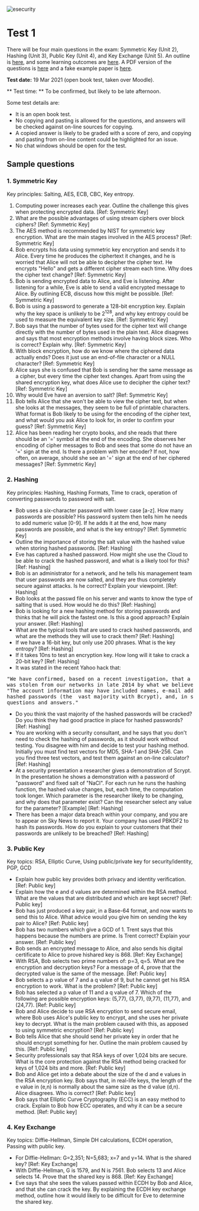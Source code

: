 ![esecurity](https://raw.githubusercontent.com/billbuchanan/esecurity/master/z_associated/esecurity_graphics.jpg)

# Test 1
There will be four main questions in the exam: Symmetric Key (Unit 2), Hashing (Unit 3), Public Key (Unit 4), and Key Exchange (Unit 5). An outline is [here](https://www.youtube.com/watch?v=Oj3T2UO1WDw&feature=emb_title), and some learning outcomes are [here](https://github.com/billbuchanan/appliedcrypto/blob/master/z_assessments/test01/learning_outcomes.md). A PDF version of the questions is [here](https://github.com/billbuchanan/appliedcrypto/blob/master/z_assessments/test01/2020_fake_exam_questions.pdf) and a fake example paper is [here](https://github.com/billbuchanan/appliedcrypto/blob/master/z_assessments/test01/fake_exam_paper.md).

**Test date:** 19 Mar 2021 (open book test, taken over Moodle). 

** Test time: ** To be confirmed, but likely to be late afternoon.

Some test details are:

* It is an open book test. 
* No copying and pasting is allowed for the questions, and answers will be checked against on-line sources for copying. 
* A copied answer is likely to be graded with a score of zero, and copying and pasting from on-line content could be highlighted for an issue.
* No chat windows should be open for the test.

## Sample questions

### 1. Symmetric Key
Key principles: Salting, AES, ECB, CBC, Key entropy.

1. Computing power increases each year. Outline the challenge this gives when protecting encrypted data. [Ref: Symmetric Key]
2. What are the possible advantages of using stream ciphers over block ciphers? [Ref: Symmetric Key]
3. The AES method is recommended by NIST for symmetric key encryption. What are the main stages involved in the AES process? [Ref: Symmetric Key]
4. Bob encrypts his data using symmetric key encryption and sends it to Alice. Every time he produces the ciphertext it changes, and he is worried that Alice will not be able to decipher the cipher text. He encrypts "Hello" and gets a different cipher stream each time. Why does the cipher text change? [Ref: Symmetric Key]
5. Bob is sending encrypted data to Alice, and Eve is listening. After listening for a while, Eve is able to send a valid encrypted message to Alice. By outlining ECB, discuss how this might be possible. [Ref: Symmetric Key]
6. Bob is using a password to generate a 128-bit encryption key. Explain why the key space is unlikely to be 2<sup>128</sup>, and why key entropy could be used to measure the equivalent key size. [Ref: Symmetric Key]
7. Bob says that the number of bytes used for the cipher text will change directly with the number of bytes used in the plain text. Alice disagrees and says that most encryption methods involve having block sizes. Who is correct? Explain why. [Ref: Symmetric Key]
8. With block encryption, how do we know where the ciphered data actually ends? Does it just use an end-of-file character or a NULL character? [Ref: Symmetric Key]
9. Alice says she is confused that Bob is sending her the same message as a cipher, but every time the cipher text changes. Apart from using the shared encryption key, what does Alice use to decipher the cipher text? [Ref: Symmetric Key]
10. Why would Eve have an aversion to salt? [Ref: Symmetric Key]
11. Bob tells Alice that she won't be able to view the cipher text, but when she looks at the messages, they seem to be full of printable characters. What format is Bob likely to be using for the encoding of the cipher text, and what would you ask Alice to look for, in order to confirm your guess? [Ref: Symmetric Key]
12. Alice has been reading her crypto books, and she reads that there should be an '=' symbol at the end of the encoding. She observes her encoding of cipher messages to Bob and sees that some do not have an '=' sign at the end. Is there a problem with her encoder? If not, how often, on average, should she see an '=' sign at the end of her ciphered messages? [Ref: Symmetric Key]


### 2. Hashing
Key principles: Hashing, Hashing Formats, Time to crack, operation of converting passwords to password with salt.

* Bob uses a six-character password with lower case [a-z]. How many passwords are possible? His password system then tells him he needs to add numeric value [0-9]. If he adds it at the end, how many passwords are possible, and what is the key entropy? [Ref: Symmetric Key]
* Outline the importance of storing the salt value with the hashed value when storing hashed passwords. [Ref: Hashing]
* Eve has captured a hashed password. How might she use the Cloud to be able to crack the hashed password, and what is a likely tool for this? [Ref: Hashing]
* Bob is an administrator for a network, and he tells his management team that user passwords are now salted, and they are thus completely secure against attacks. Is he correct? Explain your viewpoint. [Ref: Hashing]
* Bob looks at the passwd file on his server and wants to know the type of salting that is used. How would he do this? [Ref: Hashing]
* Bob is looking for a new hashing method for storing passwords and thinks that he will pick the fastest one. Is this a good approach? Explain your answer. [Ref: Hashing]
* What are the typical tools that are used to crack hashed passwords, and what are the methods they will use to crack them? [Ref: Hashing]
* If we have a 16-bit key, but only use 200 phrases. What is the key entropy? [Ref: Hashing]
* If it takes 10ns to test an encryption key. How long will it take to crack a 20-bit key? [Ref: Hashing]
* It was stated in the recent Yahoo hack that:
<pre>
"We have confirmed, based on a recent investigation, that a copy of certain user account information 
was stolen from our networks in late 2014 by what we believe is a state-sponsored actor," Lord wrote. 
"The account information may have included names, e-mail addresses, telephone numbers, dates of birth, 
hashed passwords (the  vast majority with Bcrypt), and, in some cases, encrypted or unencrypted security 
questions and answers."
</pre>
* Do you think the vast majority of the hashed passwords will be cracked? Do you think they had good practice in place for hashed passwords? [Ref: Hashing]
* You are working with a security consultant, and he says that you don't need to check the hashing of passwords, as it should work without testing. You disagree with him and decide to test your hashing method. Initially you must find test vectors for MD5, SHA-1 and SHA-256. Can you find three test vectors, and test them against an on-line calculator? [Ref: Hashing]
* At a security presentation a researcher gives a demonstration of Scrypt. In the presentation he shows a demonstration with a password of "password" and fixed salt of "NaCl". For each run he runs the hashing function, the hashed value changes, but, each time, the computation took longer. Which parameter is the researcher likely to be changing, and why does that parameter exist? Can the researcher select any value for the parameter? [Example] [Ref: Hashing]
* There has been a major data breach within your company, and you are to appear on Sky News to report it. Your company has used PBKDF2 to hash its passwords. How do you explain to your customers that their passwords are unlikely to be breached? [Ref: Hashing]


### 3. Public Key
Key topics: RSA, Elliptic Curve, Using public/private key for security/identity, PGP, GCD

* Explain how public key provides both privacy and identity verification. [Ref: Public key]
* Explain how the e and d values are determined within the RSA method. What are the values that are distributed and which are kept secret? [Ref: Public key]
* Bob has just produced a key pair, in a Base-64 format, and now wants to send this to Alice. What advice would you give him on sending the key pair to Alice? [Ref: Public key]
* Bob has two numbers which give a GCD of 1. Trent says that this happens because the numbers are prime. Is Trent correct? Explain your answer. [Ref: Public key]
* Bob sends an encrypted message to Alice, and also sends his digital certificate to Alice to prove hishared key is 868. [Ref: Key Exchange]
* With RSA, Bob selects two prime numbers of: p=3, q=5. What are the encryption and decryption keys? For a message of 4, prove that the decrypted value is the same of the message. [Ref: Public key]
* Bob selects a p value of 7 and a q value of 9, but he cannot get his RSA encryption to work. What is the problem? [Ref: Public key]
* Bob has selected a p value of 11 and a q value of 7. Which of the following are possible encryption keys: (5,77), (3,77), (9,77), (11,77), and (24,77). [Ref: Public key]
* Bob and Alice decide to use RSA encryption to send secure email, where Bob uses Alice's public key to encrypt, and she uses her private key to decrypt. What is the main problem caused with this, as apposed to using symmetric encryption? [Ref: Public key]
* Bob tells Alice that she should send her private key in order that he should encrypt something for her. Outline the main problem caused by this. [Ref: Public key]
* Security professionals say that RSA keys of over 1,024 bits are secure. What is the core protection against the RSA method being cracked for keys of 1,024 bits and more. [Ref: Public key]
* Bob and Alice get into a debate about the size of the d and e values in the RSA encryption key. Bob says that, in real-life keys, the length of the e value in (e,n) is normally about the same size as the d value (d,n). Alice disagrees. Who is correct? [Ref: Public key]
* Bob says that Elliptic Curve Cryptography (ECC) is an easy method to crack. Explain to Bob how ECC operates, and why it can be a secure method. [Ref: Public key]


### 4. Key Exchange
Key topics: Diffie-Hellman, Simple DH calculations, ECDH operation, Passing with public key.

* For Diffie-Hellman: G=2,351; N=5,683; x=7 and y=14. What is the shared key? [Ref: Key Exchange]
* With Diffie-Hellman, G is 1579, and N is 7561. Bob selects 13 and Alice selects 14. Prove that the shared key is 868. [Ref: Key Exchange]
* Eve says that she sees the values passed within ECDH by Bob and Alice, and that she can crack the key. By explaining the ECDH key exchange method, outline how it would likely to be difficult for Eve to determine the shared key.


